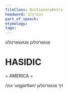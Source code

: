 ```yaml
---
fileClass: DictionaryEntry
headword: אָנגאַרטלען
part_of_speech: 
etymology: 
tags: 
---
```

אָנגאַרטלען
אָנגעגאַרטלט

HASIDIC
=======
= AMERICA = 

/zɩx ˈuŋgartlən/ זיך אָנגאַרטלען